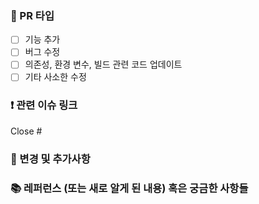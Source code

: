 ### 📍 PR 타입
- [ ] 기능 추가
- [ ] 버그 수정
- [ ] 의존성, 환경 변수, 빌드 관련 코드 업데이트
- [ ] 기타 사소한 수정

### ❗️ 관련 이슈 링크
Close #

### 🔁 변경 및 추가사항

### 📚 레퍼런스 (또는 새로 알게 된 내용) 혹은 궁금한 사항들
